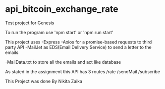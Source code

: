# api_bitcoin_exchange_rate
Test project for Genesis

To run the program use 'npm start' or 'npm run start'

This project uses 
-Express 
-Axios for a promise-based requests to third party API
-MailJet as EDS(Email Delivery Service) to send a letter to the emails


-MailData.txt to store all the emails and act like database

As stated in the assignment this API has 3 routes
/rate
/sendMail
/subscribe

This Project was done By Nikita Zaika
